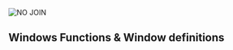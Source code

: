 ![NO JOIN](https://github.com/user-attachments/assets/95c514ca-aa4a-45be-ab2d-b28f7cb22f2a)

## Windows Functions & Window definitions
